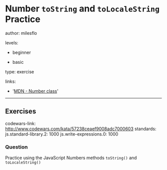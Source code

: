 # Number `toString` and `toLocaleString` Practice
author: milesflo

levels:

  - beginner

  - basic

type: exercise

links:

  - '[MDN - Number class](https://developer.mozilla.org/en-US/docs/Web/JavaScript/Reference/Global_Objects/Number)'

---
## Exercises
codewars-link: http://www.codewars.com/kata/57238ceaef9008adc7000603
standards:
  js.standard-library.2: 1000
  js.write-expressions.0: 1000
### Question
Practice using the JavaScript Numbers methods `toString()` and `toLocaleString()`